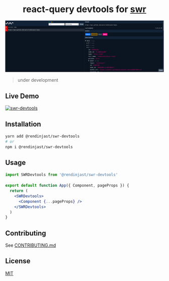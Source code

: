 <h1 align="center">react-query devtools for <a href="https://swr.vercel.app/">swr</a></h1>

![App screenshot](./main.png)

> under development

## Live Demo

[![swr-devtools](https://codesandbox.io/static/img/play-codesandbox.svg)](https://codesandbox.io/s/goofy-microservice-ehhkn)

## Installation

```bash
yarn add @rendinjast/swr-devtools
# or
npm i @rendinjast/swr-devtools
```

## Usage

```jsx
import SWRDevtools from '@rendinjast/swr-devtools'

export default function App({ Component, pageProps }) {
  return (
    <SWRDevtools>
      <Component {...pageProps} />
    </SWRDevtools>
  )
}
```

## Contributing

See [CONTRIBUTING.md](./CONTRIBUTING.md)

## License

[MIT](./LICENSE)
